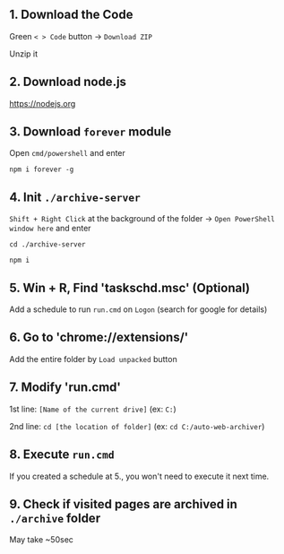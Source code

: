 ## 1. Download the Code
Green `< > Code` button -> `Download ZIP`

Unzip it

## 2. Download node.js
https://nodejs.org

## 3. Download `forever` module
Open `cmd/powershell` and enter

`npm i forever -g`

## 4. Init `./archive-server`
`Shift + Right Click` at the background of the folder -> `Open PowerShell window here` and enter

`cd ./archive-server`

`npm i`

## 5. Win + R, Find 'taskschd.msc' (Optional)
Add a schedule to run `run.cmd` on `Logon` (search for google for details)

## 6. Go to 'chrome://extensions/'
Add the entire folder by `Load unpacked` button

## 7. Modify 'run.cmd'

1st line: `[Name of the current drive]` (ex: `C:`)

2nd line: `cd [the location of folder]` (ex: `cd C:/auto-web-archiver`)

## 8. Execute `run.cmd`
If you created a schedule at 5., you won't need to execute it next time.

## 9. Check if visited pages are archived in `./archive` folder
May take ~50sec
